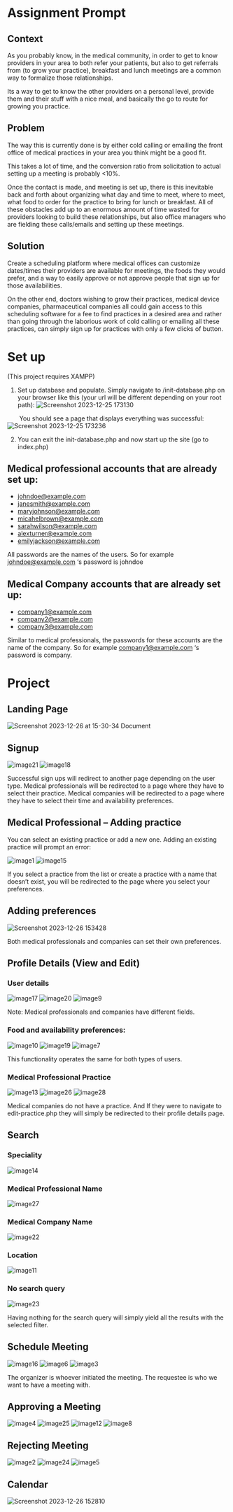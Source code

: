 # Assignment Prompt
## Context
As you probably know, in the medical community, in order to get to know providers in your area to both refer your patients, but also to get referrals from (to grow your practice), breakfast and lunch meetings are a common way to formalize those relationships.

Its a way to get to know the other providers on a personal level, provide them and their stuff with a nice meal, and basically the go to route for growing you practice.

## Problem
The way this is currently done is by either cold calling or emailing the front office of medical practices in your area you think might be a good fit.

This takes a lot of time, and the conversion ratio from solicitation to actual setting up a meeting is probably <10%.

Once the contact is made, and meeting is set up, there is this inevitable back and forth about organizing what day and time to meet, where to meet, what food to order for the practice to bring for lunch or breakfast. All of these obstacles add up to an enormous amount of time wasted for providers looking to build these relationships, but also office managers who are fielding these calls/emails and setting up these meetings.

## Solution
Create a scheduling platform where medical offices can customize dates/times their providers are available for meetings, the foods they would prefer, and a way to easily approve or not approve people that sign up for those availabilities.

On the other end, doctors wishing to grow their practices, medical device companies, pharmaceutical companies all could gain access to this scheduling software for a fee to find practices in a desired area and rather than going through the laborious work of cold calling or emailing all these practices, can simply sign up for practices with only a few clicks of button.

# Set up
(This project requires XAMPP)

1. Set up database and populate. Simply navigate to /init-database.php on your browser like this (your url will be different depending on your root path):
![Screenshot 2023-12-25 173130](https://github.com/jangel01/CPSC-431-project/assets/60250253/15841db3-c722-43ad-8030-32cf6d9663f9)

&nbsp;&nbsp;&nbsp;&nbsp;&nbsp;&nbsp; You should see a page that displays everything was successful: ![Screenshot 2023-12-25 173236](https://github.com/jangel01/CPSC-431-project/assets/60250253/3f2370d0-0f4e-4df3-bd6f-f6d689875917)

2. You can exit the init-database.php and now start up the site (go to index.php)

## Medical professional accounts that are already set up:
- johndoe@example.com
- janesmith@example.com
- maryjohnson@example.com
- micahelbrown@example.com
- sarahwilson@example.com
- alexturner@example.com
- emilyjackson@example.com

All passwords are the names of the users. So for example johndoe@example.com ‘s password
is johndoe

## Medical Company accounts that are already set up:
- company1@example.com
- company2@example.com
- company3@example.com

Similar to medical professionals, the passwords for these accounts are the name of the
company. So for example company1@example.com ‘s password is company.

# Project
## Landing Page
![Screenshot 2023-12-26 at 15-30-34 Document](https://github.com/jangel01/CPSC-431-project/assets/60250253/34cdcbd5-b9a0-45f0-82f8-9585dbabd3d2)

## Signup
![image21](https://github.com/jangel01/CPSC-431-project/assets/60250253/38c07e68-1eb2-4286-832d-aa170ef8370c)
![image18](https://github.com/jangel01/CPSC-431-project/assets/60250253/a1703f4f-3b00-4d86-8e56-72311c69bc65)

Successful sign ups will redirect to another page depending on the user type. Medical professionals will be redirected to a page where they have to select their practice. Medical companies will be redirected to a page where they have to select their time and availability preferences.

## Medical Professional – Adding practice
You can select an existing practice or add a new one. Adding an existing practice will prompt an error: 

![image1](https://github.com/jangel01/CPSC-431-project/assets/60250253/a5e983fc-2617-403e-adeb-7424ecb4c994)
![image15](https://github.com/jangel01/CPSC-431-project/assets/60250253/3e957da1-f653-4aa8-86c7-b2e8f2cfc9fc)

If you select a practice from the list or create a practice with a name that doesn’t exist, you will be redirected to the page where you select your preferences. 

## Adding preferences
![Screenshot 2023-12-26 153428](https://github.com/jangel01/CPSC-431-project/assets/60250253/c4060a22-d708-4a20-b101-b8eb69ff0ef4)

Both medical professionals and companies can set their own preferences.

## Profile Details (View and Edit)
### User details 

![image17](https://github.com/jangel01/CPSC-431-project/assets/60250253/f3bb1beb-1fb6-4532-8aae-c4e86a674afd)
![image20](https://github.com/jangel01/CPSC-431-project/assets/60250253/53df4d83-c68f-4422-a19c-f4a09d58178c)
![image9](https://github.com/jangel01/CPSC-431-project/assets/60250253/35646742-716e-4fbc-a812-1072beaa4295)

Note: Medical professionals and companies have different fields.

### Food and availability preferences:
![image10](https://github.com/jangel01/CPSC-431-project/assets/60250253/ad3a6b5f-1474-45cf-b170-af7e5d00d8d4)
![image19](https://github.com/jangel01/CPSC-431-project/assets/60250253/f25110c2-56c0-4c94-94fc-2e1f48e27ce7)
![image7](https://github.com/jangel01/CPSC-431-project/assets/60250253/c0249754-66c5-456c-b857-d94c8f65275b)

This functionality operates the same for both types of users.

### Medical Professional Practice
![image13](https://github.com/jangel01/CPSC-431-project/assets/60250253/ade8ab16-e349-4b6b-851a-c87316a2c63b)
![image26](https://github.com/jangel01/CPSC-431-project/assets/60250253/74056c3c-1f40-4dda-a6b1-0c79888d4ece)
![image28](https://github.com/jangel01/CPSC-431-project/assets/60250253/624f9e5d-e21c-4562-9932-c9c17e9d9aaa)

Medical companies do not have a practice. And If they were to navigate to edit-practice.php they will simply be redirected to their profile details page.

## Search
### Speciality
![image14](https://github.com/jangel01/CPSC-431-project/assets/60250253/9ca69b1d-4ea1-461f-a3f3-c108a62a7eb1)
### Medical Professional Name
![image27](https://github.com/jangel01/CPSC-431-project/assets/60250253/7e6c84e0-bfd6-4b03-812c-3c02d103db97)
### Medical Company Name
![image22](https://github.com/jangel01/CPSC-431-project/assets/60250253/ae005af9-8a34-46e4-9007-94da47e084fa)
### Location
![image11](https://github.com/jangel01/CPSC-431-project/assets/60250253/0ce0790e-0e69-41c2-b82f-ca5fa4022065)
### No search query
![image23](https://github.com/jangel01/CPSC-431-project/assets/60250253/ecd9c7a3-9fe0-4074-b7d6-013c9c104430)

Having nothing for the search query will simply yield all the results with the selected filter.

## Schedule Meeting
![image16](https://github.com/jangel01/CPSC-431-project/assets/60250253/8456bcf6-74a1-4b28-b462-13447938449b)
![image6](https://github.com/jangel01/CPSC-431-project/assets/60250253/afafb7fa-6126-497f-8a3b-bba5d488cd2e)
![image3](https://github.com/jangel01/CPSC-431-project/assets/60250253/c61328f9-7813-4596-b9b7-186d61ce7601)

The organizer is whoever initiated the meeting. The requestee is who we want to have a meeting with.

## Approving a Meeting
![image4](https://github.com/jangel01/CPSC-431-project/assets/60250253/31653064-b453-4866-a275-b37cd9f8a6f4)
![image25](https://github.com/jangel01/CPSC-431-project/assets/60250253/5725904f-330d-4354-9907-698e29c826ae)
![image12](https://github.com/jangel01/CPSC-431-project/assets/60250253/bcc26902-d20c-4cc5-bc90-83e19b686456)
![image8](https://github.com/jangel01/CPSC-431-project/assets/60250253/57bc4aca-a3ca-4497-b524-3e27adc74891)

## Rejecting Meeting
![image2](https://github.com/jangel01/CPSC-431-project/assets/60250253/9ca35a70-a64c-4215-8423-83f25d2502e1)
![image24](https://github.com/jangel01/CPSC-431-project/assets/60250253/00089e64-bd7c-4884-93a4-02fe4697e345)
![image5](https://github.com/jangel01/CPSC-431-project/assets/60250253/5e3f465e-14b4-46c9-a831-ec511fa3bbd7)

## Calendar
![Screenshot 2023-12-26 152810](https://github.com/jangel01/CPSC-431-project/assets/60250253/40af8f56-9b43-4111-a664-c02f0e4a6b91)

